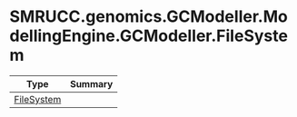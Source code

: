 ﻿
# SMRUCC.genomics.GCModeller.ModellingEngine.GCModeller.FileSystem

|Type|Summary|
|----|-------|
|[FileSystem](./FileSystem.md)||

